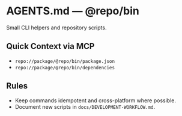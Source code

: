 # AGENTS.md — @repo/bin

Small CLI helpers and repository scripts.

## Quick Context via MCP
- `repo://package/@repo/bin/package.json`
- `repo://package/@repo/bin/dependencies`

## Rules
- Keep commands idempotent and cross-platform where possible.
- Document new scripts in `docs/DEVELOPMENT-WORKFLOW.md`.
